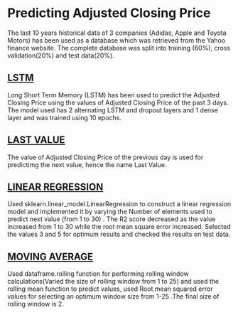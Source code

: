 # Predicting Adjusted Closing Price

The last 10 years historical data of 3 companies (Adidas, Apple and Toyota Motors) has been used as a database which was retrieved from the Yahoo finance website.
The complete database was split into training (60%), cross validation(20%) and test data(20%).

## [LSTM](https://github.com/videetas/Adjusted-Closing-Price-Prediction/blob/main/LSTMfinal.ipynb)
Long Short Term Memory (LSTM) has been used to predict the Adjusted Closing Price using the values of Adjusted Closing Price of the past 3 days.
The model used has 2 alternating LSTM and dropout layers and 1 dense layer and was trained using 10 epochs.

## [LAST VALUE](https://github.com/videetas/Adjusted-Closing-Price-Prediction/blob/main/Last_Val_.ipynb)

The value of Adjusted Closing Price of the previous day is used for predictimg the next value, hence the name Last Value.

## [LINEAR REGRESSION](https://github.com/videetas/Adjusted-Closing-Price-Prediction/blob/main/LinReg.ipynb)
Used sklearn.linear_model.LinearRegression to construct a linear regression model and implemented it by varying the Number of elements used to predict next value (from 1 to 30) . The R2 score decreased as the value increased from 1 to 30 while the root mean square error increased.
Selected the values 3 and 5 for optimum results and checked the results on test data.

## [MOVING AVERAGE](https://github.com/videetas/Adjusted-Closing-Price-Prediction/blob/main/Moving_Average.ipynb)

Used dataframe.rolling function for performing rolling window calculations(Varied the size of rolling window from 1 to 25) and used the rolling mean function to predict values, used Root mean squared error values for selecting an optimum window size from 1-25 .The final size of rolling window is 2.
